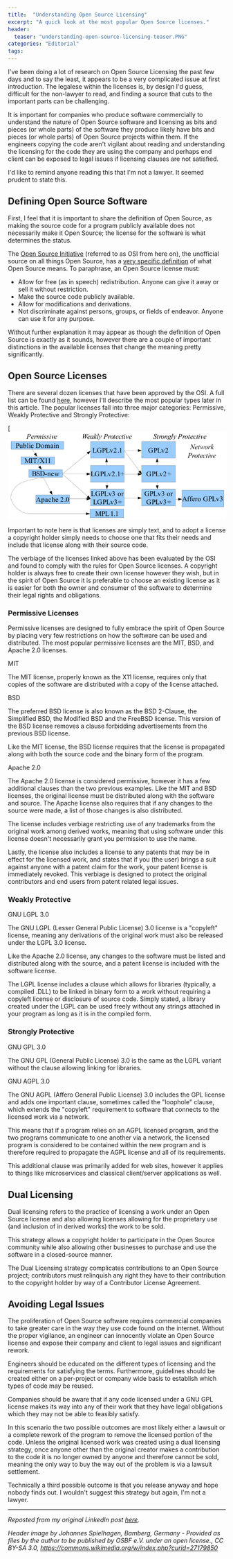 ```yaml
---
title:  "Understanding Open Source Licensing"
excerpt: "A quick look at the most popular Open Source licenses."
header:
  teaser: "understanding-open-source-licensing-teaser.PNG"
categories: "Editorial"
tags:
---
```


I've been doing a lot of research on Open Source Licensing the past few days and to say the least, it appears to be a very complicated issue at first introduction.  The legalese within the licenses is, by design I'd guess, difficult for the non-lawyer to read, and finding a source that cuts to the important parts can be challenging.

It is important for companies who produce software commercially to understand the nature of Open Source software and licensing as bits and pieces (or whole parts) of the software they produce likely have bits and pieces (or whole parts) of Open Source projects within them.  If the engineers copying the code aren't vigilant about reading and understanding the licensing for the code they are using the company and perhaps end client can be exposed to legal issues if licensing clauses are not satisfied.

I'd like to remind anyone reading this that I'm not a lawyer.  It seemed prudent to state this.

## Defining Open Source Software

First, I feel that it is important to share the definition of Open Source, as making the source code for a program publicly available does not necessarily make it Open Source; the license for the software is what determines the status.

The [Open Source Initiative](https://opensource.org/) (referred to as OSI from here on), the unofficial source on all things Open Source, has a [very specific definition](https://opensource.org/osd) of what Open Source means.  To paraphrase, an Open Source license must:

* Allow for free (as in speech) redistribution.  Anyone can give it away or sell it without restriction.
* Make the source code publicly available.
* Allow for modifications and derivations.
* Not discriminate against persons, groups, or fields of endeavor.  Anyone can use it for any purpose.

Without further explanation it may appear as though the definition of Open Source is exactly as it sounds, however there are a couple of important distinctions in the available licenses that change the meaning pretty significantly.

## Open Source Licenses

There are several dozen licenses that have been approved by the OSI.  A full list can be found [here](https://opensource.org/licenses/alphabetical), however I'll describe the most popular types later in this article.  The popular licenses fall into three major categories: Permissive, Weakly Protective and Strongly Protective:

[![Open Source License Diagram](/images/open-source-licenses.png)

Important to note here is that licenses are simply text, and to adopt a license a copyright holder simply needs to choose one that fits their needs and include that license along with their source code.  

The verbiage of the licenses linked above has been evaluated by the OSI and found to comply with the rules for Open Source licenses.  A copyright holder is always free to create their own license however they wish, but in the spirit of Open Source it is preferable to choose an existing license as it is easier for both the owner and consumer of the software to determine their legal rights and obligations.

### Permissive Licenses

Permissive licenses are designed to fully embrace the spirit of Open Source by placing very few restrictions on how the software can be used and distributed.  The most popular permissive licenses are the MIT, BSD, and Apache 2.0 licenses.

MIT

The MIT license, properly known as the X11 license, requires only that copies of the software are distributed with a copy of the license attached.  

BSD

The preferred BSD license is also known as the BSD 2-Clause, the Simplified BSD, the Modified BSD and the FreeBSD license.  This version of the BSD license removes a clause forbidding advertisements from the previous BSD license.

Like the MIT license, the BSD license requires that the license is propagated along with both the source code and the binary form of the program.

Apache 2.0 

The Apache 2.0 license is considered permissive, however it has a few additional clauses than the two previous examples.  Like the MIT and BSD licenses, the original license must be distributed along with the software and source.  The Apache license also requires that if any changes to the source were made, a list of those changes is also distributed.

The license includes verbiage restricting use of any trademarks from the original work among derived works, meaning that using software under this license doesn't necessarily grant you permission to use the name.

Lastly, the license also includes a license to any patents that may be in effect for the licensed work, and states that if you (the user) brings a suit against anyone with a patent claim for the work, your patent license is immediately revoked.  This verbiage is designed to protect the original contributors and end users from patent related legal issues.

### Weakly Protective 

GNU LGPL 3.0

The GNU LGPL (Lesser General Public License) 3.0 license is a "copyleft" license, meaning any derivations of the original work must also be released under the LGPL 3.0 license.

Like the Apache 2.0 license, any changes to the software must be listed and distributed along with the source, and a patent license is included with the software license.

The LGPL license includes a clause which allows for libraries (typically, a compiled .DLL) to be linked in binary form to a work without requiring a copyleft license or disclosure of source code.  Simply stated, a library created under the LGPL can be used freely without any strings attached in your program as long as it is in the compiled form.

### Strongly Protective

GNU GPL 3.0

The GNU GPL (General Public License) 3.0 is the same as the LGPL variant without the clause allowing linking for libraries.

GNU AGPL 3.0

The GNU AGPL (Affero General Public License) 3.0 includes the GPL license and adds one important clause, sometimes called the "loophole" clause, which extends the "copyleft" requirement to software that connects to the licensed work via a network.

This means that if a program relies on an AGPL licensed program, and the two programs communicate to one another via a network, the licensed program is considered to be contained within the new program and is therefore required to propagate the AGPL license and all of its requirements.

This additional clause was primarily added for web sites, however it applies to things like microservices and classical client/server applications as well.

## Dual Licensing

Dual licensing refers to the practice of licensing a work under an Open Source license and also allowing licenses allowing for the proprietary use (and inclusion of in derived works) the work to be sold.

This strategy allows a copyright holder to participate in the Open Source community while also allowing other businesses to purchase and use the software in a closed-source manner.

The Dual Licensing strategy complicates contributions to an Open Source project; contributors must relinquish any right they have to their contribution to the copyright holder by way of a Contributor License Agreement.

## Avoiding Legal Issues

The proliferation of Open Source software requires commercial companies to take greater care in the way they use code found on the internet.  Without the proper vigilance, an engineer can innocently violate an Open Source license and expose their company and client to legal issues and significant rework.

Engineers should be educated on the different types of licensing and the requirements for satisfying the terms.  Furthermore, guidelines should be created either on a per-project or company wide basis to establish which types of code may be reused.

Companies should be aware that if any code licensed under a GNU GPL license makes its way into any of their work that they have legal obligations which they may not be able to feasibly satisfy.  

In this scenario the two possible outcomes are most likely either a lawsuit or a complete rework of the program to remove the licensed portion of the code.  Unless the original licensed work was created using a dual licensing strategy, once anyone other than the original creator makes a contribution to the code it is no longer owned by anyone and therefore cannot be sold, meaning the only way to buy the way out of the problem is via a lawsuit settlement.

Technically a third possible outcome is that you release anyway and hope nobody finds out.  I wouldn't suggest this strategy but again, I'm not a lawyer.

---

*Reposted from my original LinkedIn post [here](https://www.linkedin.com/pulse/understanding-open-source-licensing-jp-dillingham).*

 

*Header image by Johannes Spielhagen, Bamberg, Germany - Provided as files by the author to be published by OSBF e.V. under an open license., CC BY-SA 3.0, https://commons.wikimedia.org/w/index.php?curid=27179850*